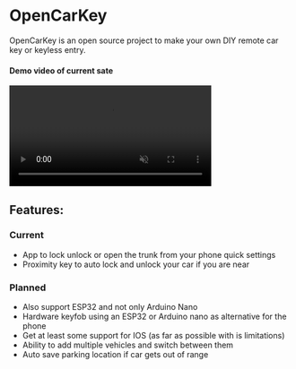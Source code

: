 # OpenCarKey

OpenCarKey is an open source project to make your own DIY remote car key or keyless entry.

#### Demo video of current sate
<video width="360" controls muted autoplay>
  <source src="http://files.smartify-os.com/s/bjoZBim7EbDMsm8/download/smart_miata_20.mp4 type=" type="video/mp4">
  Your browser does not support the video tag.
</video>

## Features:
### Current
- App to lock unlock or open the trunk from your phone quick settings
- Proximity key to auto lock and unlock your car if you are near

### Planned
- Also support ESP32 and not only Arduino Nano
- Hardware keyfob using an ESP32 or Arduino nano as alternative for the phone
- Get at least some support for IOS (as far as possible with is limitations)
- Ability to add multiple vehicles and switch between them
- Auto save parking location if car gets out of range